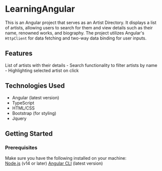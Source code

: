 # LearningAngular

This is an Angular project that serves as an Artist Directory. It displays a list of artists, allowing users to search for them and view details such as their name, renowned works, and biography. 
The project utilizes Angular's `HttpClient` for data fetching and two-way data binding for user inputs. 

## Features  
 List of artists with their details - Search functionality to filter artists by name - Highlighting selected artist on click  
 
 ## Technologies Used 
 * Angular (latest version) 
 * TypeScript 
 * HTML/CSS 
 * Bootstrap (for styling)
 * Jquery
 
 ## Getting Started 
 
 ### Prerequisites  
 Make sure you have the following installed on your machine:  
 [Node.js](https://nodejs.org/) (v14 or later) 
 [Angular CLI](https://angular.io/cli) (latest version)
